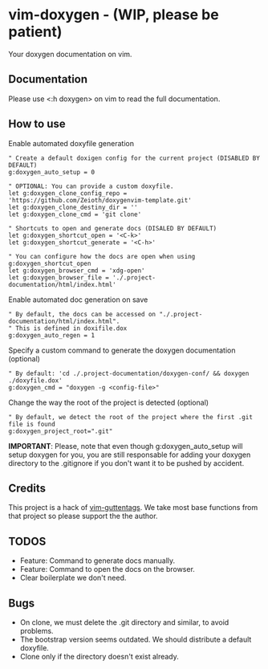 # vim-doxygen - (WIP, please be patient)
Your doxygen documentation on vim. 

## Documentation
Please use <:h doxygen> on vim to read the full documentation.

## How to use

Enable automated doxyfile generation
   
``` 
" Create a default doxigen config for the current project (DISABLED BY DEFAULT)
g:doxygen_auto_setup = 0

" OPTIONAL: You can provide a custom doxyfile.
let g:doxygen_clone_config_repo = 'https://github.com/Zeioth/doxygenvim-template.git'
let g:doxygen_clone_destiny_dir = ''
let g:doxygen_clone_cmd = 'git clone'

" Shortcuts to open and generate docs (DISALED BY DEFAULT)
let g:doxygen_shortcut_open = '<C-k>'
let g:doxygen_shortcut_generate = '<C-h>'

" You can configure how the docs are open when using g:doxygen_shortcut_open
let g:doxygen_browser_cmd = 'xdg-open'
let g:doxygen_browser_file = './.project-documentation/html/index.html'
```
   
Enable automated doc generation on save
```
" By default, the docs can be accessed on "./.project-documentation/html/index.html".
" This is defined in doxifile.dox
g:doxygen_auto_regen = 1
```

Specify a custom command to generate the doxygen documentation (optional)

```
" By default: 'cd ./.project-documentation/doxygen-conf/ && doxygen ./doxyfile.dox'
g:doxygen_cmd = "doxygen -g <config-file>"
```

Change the way the root of the project is detected (optional)

``` 
" By default, we detect the root of the project where the first .git file is found
g:doxygen_project_root=".git"
```
   
**IMPORTANT**: Please, note that even though g:doxygen_auto_setup will setup doxygen for you, you are still responsable for adding your doxygen directory to the .gitignore if you don't want it to be pushed by accident.

## Credits
This project is a hack of [vim-guttentags](https://github.com/ludovicchabant/vim-gutentags). We take most base functions from that project so please support the the author.


## TODOS

* Feature: Command to generate docs manually.
* Feature: Command to open the docs on the browser.
* Clear boilerplate we don't need.

## Bugs 
* On clone, we must delete the .git directory and similar, to avoid problems.
* The bootstrap version seems outdated. We should distribute a default doxyfile.
* Clone only if the directory doesn't exist already.
